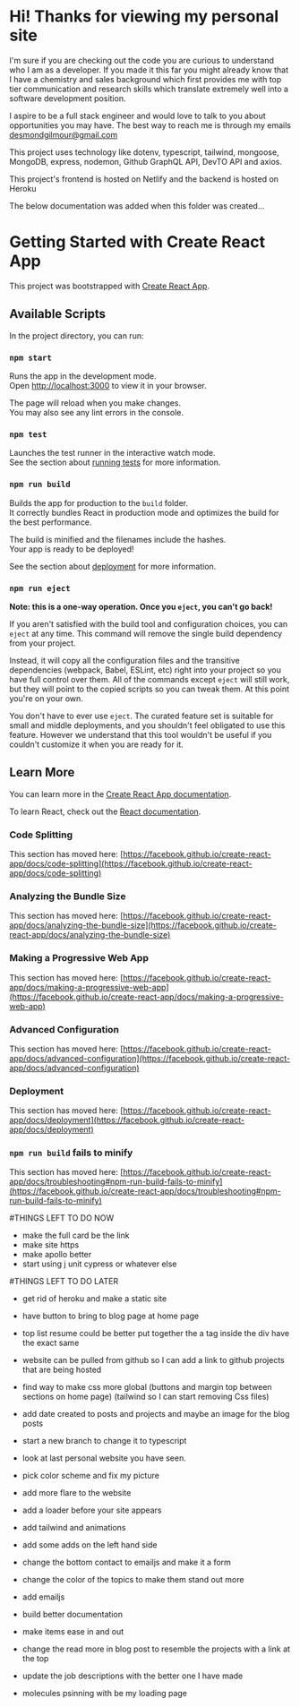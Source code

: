 # Hi! Thanks for viewing my personal site

I'm sure if you are checking out the code you are curious to understand who I am as a developer. If you made it this far you might already know that I have a chemistry and sales background which first provides me with top tier communication and research skills which translate extremely well into a software development position.

I aspire to be a full stack engineer and would love to talk to you about opportunities you may have. The best way to reach me is through my emails desmondgilmour@gmail.com

This project uses technology like dotenv, typescript, tailwind, mongoose, MongoDB, express, nodemon, Github GraphQL API, DevTO API and axios.

This project's frontend is hosted on Netlify and the backend is hosted on Heroku

The below documentation was added when this folder was created...

# Getting Started with Create React App

This project was bootstrapped with [Create React App](https://github.com/facebook/create-react-app).

## Available Scripts

In the project directory, you can run:

### `npm start`

Runs the app in the development mode.\
Open [http://localhost:3000](http://localhost:3000) to view it in your browser.

The page will reload when you make changes.\
You may also see any lint errors in the console.

### `npm test`

Launches the test runner in the interactive watch mode.\
See the section about [running tests](https://facebook.github.io/create-react-app/docs/running-tests) for more information.

### `npm run build`

Builds the app for production to the `build` folder.\
It correctly bundles React in production mode and optimizes the build for the best performance.

The build is minified and the filenames include the hashes.\
Your app is ready to be deployed!

See the section about [deployment](https://facebook.github.io/create-react-app/docs/deployment) for more information.

### `npm run eject`

**Note: this is a one-way operation. Once you `eject`, you can't go back!**

If you aren't satisfied with the build tool and configuration choices, you can `eject` at any time. This command will remove the single build dependency from your project.

Instead, it will copy all the configuration files and the transitive dependencies (webpack, Babel, ESLint, etc) right into your project so you have full control over them. All of the commands except `eject` will still work, but they will point to the copied scripts so you can tweak them. At this point you're on your own.

You don't have to ever use `eject`. The curated feature set is suitable for small and middle deployments, and you shouldn't feel obligated to use this feature. However we understand that this tool wouldn't be useful if you couldn't customize it when you are ready for it.

## Learn More

You can learn more in the [Create React App documentation](https://facebook.github.io/create-react-app/docs/getting-started).

To learn React, check out the [React documentation](https://reactjs.org/).

### Code Splitting

This section has moved here: [https://facebook.github.io/create-react-app/docs/code-splitting](https://facebook.github.io/create-react-app/docs/code-splitting)

### Analyzing the Bundle Size

This section has moved here: [https://facebook.github.io/create-react-app/docs/analyzing-the-bundle-size](https://facebook.github.io/create-react-app/docs/analyzing-the-bundle-size)

### Making a Progressive Web App

This section has moved here: [https://facebook.github.io/create-react-app/docs/making-a-progressive-web-app](https://facebook.github.io/create-react-app/docs/making-a-progressive-web-app)

### Advanced Configuration

This section has moved here: [https://facebook.github.io/create-react-app/docs/advanced-configuration](https://facebook.github.io/create-react-app/docs/advanced-configuration)

### Deployment

This section has moved here: [https://facebook.github.io/create-react-app/docs/deployment](https://facebook.github.io/create-react-app/docs/deployment)

### `npm run build` fails to minify

This section has moved here: [https://facebook.github.io/create-react-app/docs/troubleshooting#npm-run-build-fails-to-minify](https://facebook.github.io/create-react-app/docs/troubleshooting#npm-run-build-fails-to-minify)


#THINGS LEFT TO DO NOW

- make the full card be the link
- make site https
- make apollo better
- start using j unit cypress or whatever else
  

#THINGS LEFT TO DO LATER

- get rid of heroku and make a static site

- have button to bring to blog page at home page
- top list resume could be better put together the a tag inside the div have the exact same 
- website can be pulled from github so I can add a link to github projects that are being hosted
- find way to make css more global (buttons and margin top between sections on home page) (tailwind so I can start removing Css files)
- add date created to posts and projects and maybe an image for the blog posts
- start a new branch to change it to typescript
- look at last personal website you have seen.
- pick color scheme and fix my picture
- add more flare to the website
- add a loader before your site appears
- add tailwind and animations
- add some adds on the left hand side
- change the bottom contact to emailjs and make it a form
- change the color of the topics to make them stand out more
- add emailjs
- build better documentation
- make items ease in and out 
- change the read more in blog post to resemble the projects with a link at the top
- update the job descriptions with the better one I have made
- molecules psinning with be my loading page
  
